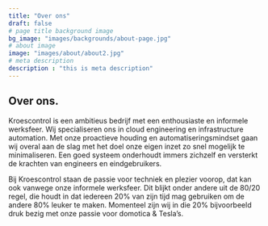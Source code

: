 ```yaml
---
title: "Over ons"
draft: false
# page title background image
bg_image: "images/backgrounds/about-page.jpg"
# about image
image: "images/about/about2.jpg"
# meta description
description : "this is meta description"
---
```


## Over ons.

Kroescontrol is een ambitieus bedrijf met een enthousiaste en informele werksfeer. Wij specialiseren ons in cloud engineering en infrastructure automation. Met onze proactieve houding en automatiseringsmindset gaan wij overal aan de slag met het doel onze eigen inzet zo snel mogelijk te minimaliseren. Een goed systeem onderhoudt immers zichzelf en versterkt de krachten van engineers en eindgebruikers.

Bij Kroescontrol staan de passie voor techniek en plezier voorop, dat kan ook vanwege onze informele werksfeer. Dit blijkt onder andere uit de 80/20 regel, die houdt in dat iedereen 20% van zijn tijd mag gebruiken om de andere 80% leuker te maken. Momenteel zijn wij in die 20% bijvoorbeeld druk bezig met onze passie voor domotica & Tesla’s.
